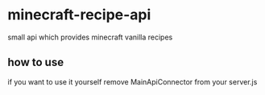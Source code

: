 # minecraft-recipe-api
small api which provides minecraft vanilla recipes

## how to use
if you want to use it yourself remove MainApiConnector from your server.js